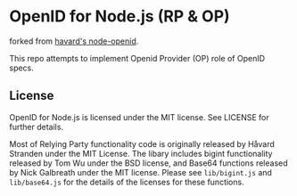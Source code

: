 # OpenID for Node.js (RP & OP)

forked from [havard's node-openid](https://github.com/havard/node-openid).

This repo attempts to implement Openid Provider (OP) role of OpenID specs.

## License

OpenID for Node.js is licensed under the MIT license. See LICENSE for further details. 

Most of Relying Party functionality code is originally released by Håvard Stranden
under the MIT License.
The libary includes bigint functionality released by Tom Wu under the BSD license,
and Base64 functions released by Nick Galbreath under the MIT license. Please see 
`lib/bigint.js` and `lib/base64.js` for the details of the licenses for these functions.
